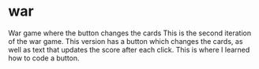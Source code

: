 # war
War game where the button changes the cards
This is the second iteration of the war game. This version has a button which changes the cards, as well as text that updates the score after each click.
This is where I learned how to code a button. 
